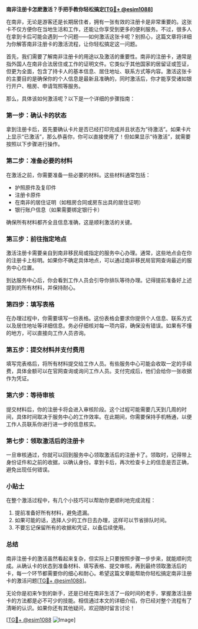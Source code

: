 **南非注册卡怎麽激活？手把手教你轻松搞定[[TG💪+ @esim1088](https://t.me/s/esim1088)]**

在南非，无论是游客还是长期居住者，拥有一张有效的注册卡是非常重要的。这张卡不仅方便你在当地生活和工作，还能让你享受到更多的便利服务。不过，很多人在拿到卡后可能会遇到一个问题——如何激活这张卡呢？别担心，这篇文章将详细为你解答南非注册卡的激活流程，让你轻松搞定这一问题。

首先，我们需要了解南非注册卡的用途以及激活的重要性。南非的注册卡，通常是指外国人在南非合法居住或工作的证明文件。它类似于其他国家的居留证或签证，但更为全面，包含了持卡人的基本信息、居住地址、联系方式等内容。激活这张卡的主要目的是确保你的个人信息是最新且准确的，同时激活后，你才能享受诸如银行开户、租房、申请驾照等服务。

那么，具体该如何激活呢？以下是一个详细的步骤指南：

### 第一步：确认卡的状态

拿到注册卡后，首先要确认卡片是否已经打印完成并且状态为“待激活”。如果卡片上显示“已激活”，那么恭喜你，你可以直接使用了！但如果显示“待激活”，就需要按照以下步骤进行操作。

### 第二步：准备必要的材料

在激活之前，你需要准备一些必要的材料。这些材料通常包括：
- 护照原件及复印件
- 注册卡原件
- 在南非的居住证明（如租房合同或房东出具的居住证明）
- 银行账户信息（如果需要绑定银行卡）

确保所有材料都齐全且信息准确，这是顺利激活的关键。

### 第三步：前往指定地点

激活注册卡需要亲自到南非移民局或指定的服务中心办理。通常，这些地点会在你的注册卡上标明。如果你不确定具体地点，可以通过南非移民局官网查询最近的服务中心位置。

到达服务中心后，你会看到工作人员会引导你排队等待办理。记得提前准备好上述提到的所有材料，并保持耐心。

### 第四步：填写表格

在办理过程中，你需要填写一份表格。这份表格会要求你提供个人信息、联系方式以及居住地址等详细信息。务必仔细核对每一项内容，确保没有错误。如果有不懂的地方，可以直接向工作人员咨询。

### 第五步：提交材料并支付费用

填写完表格后，将所有材料提交给工作人员。有些服务中心可能会收取一定的手续费，具体金额可以在官网查询或询问工作人员。支付完成后，他们会给你一张收据作为凭证。

### 第六步：等待审核

提交材料后，你的注册卡将会进入审核阶段。这个过程可能需要几天到几周的时间，具体时间取决于服务中心的工作效率。在此期间，你需要保持手机畅通，以便工作人员联系你进行进一步的信息核实。

### 第七步：领取激活后的注册卡

一旦审核通过，你就可以回到服务中心领取激活后的注册卡了。领取时，记得带上身份证件和之前的收据，以确认身份。拿到卡后，再次检查卡上的信息是否正确，避免出现任何错误。

### 小贴士

在整个激活过程中，有几个小技巧可以帮助你更顺利地完成流程：
1. 提前准备好所有材料，避免遗漏。
2. 如果可能的话，选择人少的工作日去办理，这样可以节省排队时间。
3. 不要忘记保留所有的收据和凭证，以备后续使用。

### 总结

南非注册卡的激活虽然看起来复杂，但实际上只要按照步骤一步步来，就能顺利完成。从确认卡的状态到准备材料、填写表格、提交审核，再到最终领取激活后的卡，每一个环节都需要你的细心和耐心。希望这篇文章能帮助你轻松搞定南非注册卡的激活问题[[TG💪+ @esim1088](https://t.me/s/esim1088)]。

无论你是初来乍到的新手，还是已经在南非生活了一段时间的老手，掌握激活注册卡的方法都是必不可少的技能。相信通过本文的详细介绍，你已经对整个流程有了清晰的认识。如果你还有其他疑问，欢迎随时留言讨论！

[[TG💪+ @esim1088](https://t.me/s/esim1088) ![Image](https://i.postimg.cc/4NQfJmqS/Snipaste-2025-05-13-00-14-12.png)]